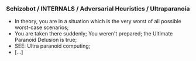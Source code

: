 ### Schizobot / INTERNALS / Adversarial Heuristics / Ultraparanoia
* In theory, you are in a situation which is the very worst of all possible worst-case scenarios;
* You are taken there suddenly; You weren't prepared; the Ultimate Paranoid Delusion is true;
* SEE: Ultra paranoid computing;
* [...]
